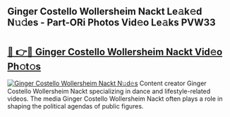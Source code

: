 ## Ginger Costello Wollersheim Nackt Le𝚊k𝚎d N𝚞𝚍es - Part-ORi Photos Vid𝚎o Le𝚊ks PVW33

# <h2><a href="http://fb4vzi.evod.top/?m=Ginger+Costello+Wollersheim+Nackt">🔗 👉🔴 Ginger Costello Wollersheim Nackt Vid𝚎o Ph𝚘t𝚘s</a></h2>

[![Ginger Costello Wollersheim Nackt N𝚞d𝚎s](https://i.imgur.com/8V9OHl7.gif)](http://fb4vzi.evod.top/?m=Ginger+Costello+Wollersheim+Nackt)
Content creator Ginger Costello Wollersheim Nackt specializing in dance and lifestyle-related videos. The media Ginger Costello Wollersheim Nackt often plays a role in shaping the political agendas of public figures. 
